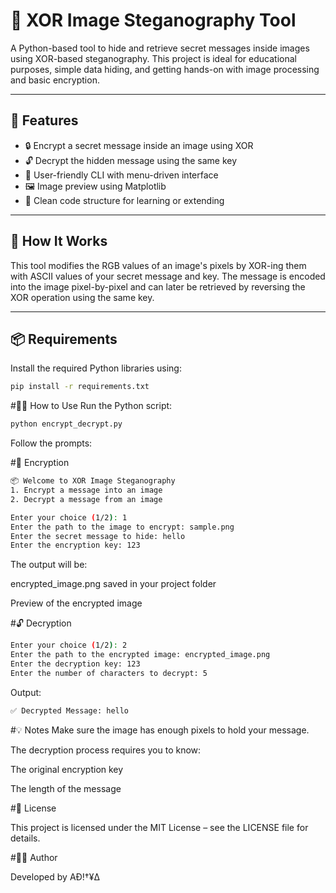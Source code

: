 # 🔐 XOR Image Steganography Tool

A Python-based tool to hide and retrieve secret messages inside images using XOR-based steganography. This project is ideal for educational purposes, simple data hiding, and getting hands-on with image processing and basic encryption.

---

## 🚀 Features

- 🔒 Encrypt a secret message inside an image using XOR
- 🔓 Decrypt the hidden message using the same key
- 🧠 User-friendly CLI with menu-driven interface
- 🖼️ Image preview using Matplotlib
- 📁 Clean code structure for learning or extending

---

## 🧠 How It Works

This tool modifies the RGB values of an image's pixels by XOR-ing them with ASCII values of your secret message and key. The message is encoded into the image pixel-by-pixel and can later be retrieved by reversing the XOR operation using the same key.

---

## 📦 Requirements

Install the required Python libraries using:

```bash
pip install -r requirements.txt
```

#🧑‍💻 How to Use
Run the Python script:

```bash
python encrypt_decrypt.py
```
Follow the prompts:

#🔐 Encryption

```bash
📦 Welcome to XOR Image Steganography
1. Encrypt a message into an image
2. Decrypt a message from an image

Enter your choice (1/2): 1
Enter the path to the image to encrypt: sample.png
Enter the secret message to hide: hello
Enter the encryption key: 123
```
The output will be:

encrypted_image.png saved in your project folder

Preview of the encrypted image

#🔓 Decryption

```bash
Enter your choice (1/2): 2
Enter the path to the encrypted image: encrypted_image.png
Enter the decryption key: 123
Enter the number of characters to decrypt: 5
```
Output:
```bash
✅ Decrypted Message: hello
```

#💡 Notes
Make sure the image has enough pixels to hold your message.

The decryption process requires you to know:

The original encryption key

The length of the message

#📝 License

This project is licensed under the MIT License – see the LICENSE file for details.

#👨‍💻 Author

Developed by AĐ!†¥∆ 
